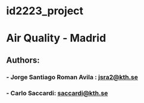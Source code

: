 # id2223_project

# Air Quality - Madrid

## Authors:
### - Jorge Santiago Roman Avila : jsra2@kth.se
### - Carlo Saccardi: saccardi@kth.se
<br>